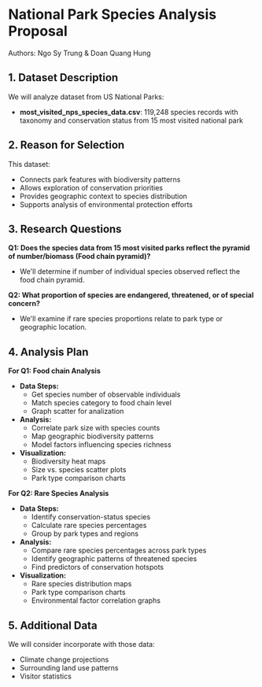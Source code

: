 # National Park Species Analysis Proposal
Authors: Ngo Sy Trung & Doan Quang Hung

## 1. Dataset Description
We will analyze dataset from US National Parks:
* **most_visited_nps_species_data.csv**: 119,248 species records with taxonomy and conservation status from 15 most visited national park

## 2. Reason for Selection
This dataset:
* Connects park features with biodiversity patterns
* Allows exploration of conservation priorities
* Provides geographic context to species distribution
* Supports analysis of environmental protection efforts

## 3. Research Questions
**Q1: Does the species data from 15 most visited parks reflect the pyramid of number/biomass (Food chain pyramid)?**
* We'll determine if number of individual species observed reflect the food chain pyramid.

**Q2: What proportion of species are endangered, threatened, or of special concern?**
* We'll examine if rare species proportions relate to park type or geographic location.

## 4. Analysis Plan
**For Q1: Food chain Analysis**
* **Data Steps:**
   * Get species number of observable individuals
   * Match species category to food chain level
   * Graph scatter for analization
* **Analysis:**
   * Correlate park size with species counts
   * Map geographic biodiversity patterns
   * Model factors influencing species richness
* **Visualization:**
   * Biodiversity heat maps
   * Size vs. species scatter plots
   * Park type comparison charts

**For Q2: Rare Species Analysis**
* **Data Steps:**
   * Identify conservation-status species
   * Calculate rare species percentages
   * Group by park types and regions
* **Analysis:**
   * Compare rare species percentages across park types
   * Identify geographic patterns of threatened species
   * Find predictors of conservation hotspots
* **Visualization:**
   * Rare species distribution maps
   * Park type comparison charts
   * Environmental factor correlation graphs

## 5. Additional Data
We will consider incorporate with those data:
* Climate change projections
* Surrounding land use patterns
* Visitor statistics
